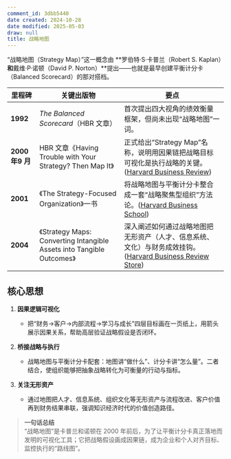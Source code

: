 ```yaml
---
comment_id: 3dbb5440
date created: 2024-10-28
date modified: 2025-05-03
draw: null
title: 战略地图
---
```

“战略地图（Strategy Map）”这一概念由 **罗伯特·S·卡普兰（Robert S. Kaplan）**和**戴维·P·诺顿（David P. Norton）**提出——也就是最早创建平衡计分卡（Balanced Scorecard）的那对搭档。

|里程碑|关键出版物|要点|
|---|---|---|
|**1992**|_The Balanced Scorecard_（HBR 文章）|首次提出四大视角的绩效衡量框架，但尚未出现“战略地图”一词。|
|**2000 年9 月**|HBR 文章《Having Trouble with Your Strategy? Then Map It》|正式给出“Strategy Map”名称，说明用因果链把战略目标可视化是执行战略的关键。([Harvard Business Review](https://hbr.org/2000/09/having-trouble-with-your-strategy-then-map-it?utm_source=chatgpt.com "Having Trouble with Your Strategy? Then Map It"))|
|**2001**|《The Strategy-Focused Organization》一书|将战略地图与平衡计分卡整合成一套“战略聚焦型组织”方法论。([Harvard Business School](https://www.hbs.edu/faculty/Pages/item.aspx?num=5595&utm_source=chatgpt.com "The Strategy-Focused Organization: How Balanced Scorecard ..."))|
|**2004**|《Strategy Maps: Converting Intangible Assets into Tangible Outcomes》|深入阐述如何通过战略地图把无形资产（人才、信息系统、文化）与财务成效挂钩。([Harvard Business Review Store](https://store.hbr.org/product/strategy-maps-converting-intangible-assets-into-tangible-outcomes/1342?srsltid=AfmBOorEIYu_SR0y2BaxeG-VjPGVo0DbAQRD4MvyXW-jXjXvcEAxIRYz&utm_source=chatgpt.com "Strategy Maps: Converting Intangible Assets into Tangible Outcomes"))|

## 核心思想

1. **因果逻辑可视化**
    
    - 把“财务→客户→内部流程→学习与成长”四层目标画在一页纸上，用箭头展示因果关系，帮助高层验证战略假设是否闭环。
        
2. **桥接战略与执行**
    
    - 战略地图与平衡计分卡配套：地图讲“做什么”、计分卡讲“怎么量”。二者结合，使组织能够把抽象战略转化为可衡量的行动与指标。
        
3. **关注无形资产**
    
    - 通过地图把人才、信息系统、组织文化等无形资产与流程改进、客户价值再到财务结果串联，强调知识经济时代的价值创造路径。
        

> **一句话总结**  
> “战略地图”是卡普兰和诺顿在 2000 年前后，为了让平衡计分卡真正落地而发明的可视化工具；它把战略假设画成因果链，成为企业和个人对齐目标、监控执行的“路线图”。
